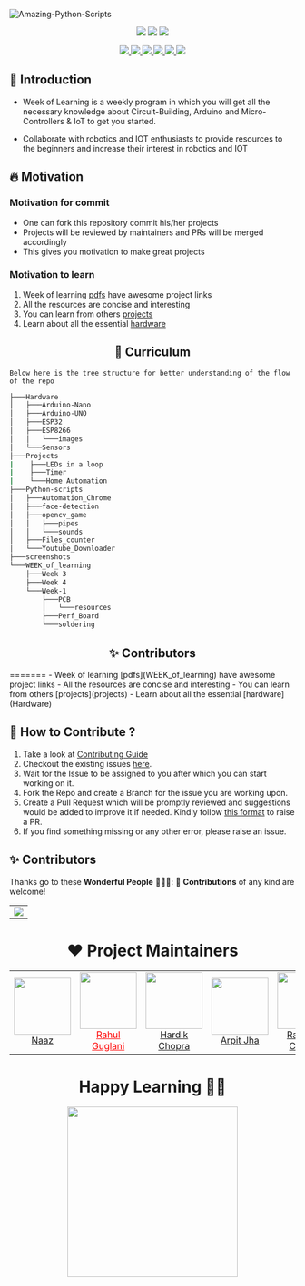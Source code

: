 ![Amazing-Python-Scripts](https://socialify.git.ci/IoT-Buzz/IoT/image?font=KoHo&forks=1&issues=1&language=1&logo=https%3A%2F%2Fi.pinimg.com%2Foriginals%2F33%2F4e%2F06%2F334e063ae9f247704b37549b4b0f47d1.png&owner=1&&pattern=Circuit%20Board&pulls=1&stargazers=1&theme=Light)

<p align = "center">
  <img src = "https://forthebadge.com/images/badges/built-by-developers.svg" />
  <img src = "https://forthebadge.com/images/badges/built-with-love.svg" />
  <img src = "https://forthebadge.com/images/badges/built-with-swag.svg" />
</p>

<p align = "center">
  <a href = "https://github.com/IoT-Buzz/IoT/issues">
    <img src = "https://img.shields.io/github/issues/IoT-Buzz/IoT.svg" />
  </a>
  <a href = "https://github.com/IoT-Buzz/IoT/issues?q=is%3Aissue+is%3Aclosed">
    <img src = "https://img.shields.io/github/issues-closed/IoT-Buzz/IoT.svg" />
  </a>
  <a href = "https://github.com/IoT-Buzz/IoT/pulls">
    <img src = "https://img.shields.io/github/issues-pr/IoT-Buzz/IoT.svg" />
  </a>
  <a href = "https://github.com/IoT-Buzz/IoT/pulls?q=is%3Apr+is%3Aclosed">
    <img src = "https://img.shields.io/github/issues-pr-closed/IoT-Buzz/IoT.svg" />
  </a>
  <a href = "">
    <img src = "https://img.shields.io/github/repo-size/IoT-Buzz/IoT?color=yellow" />
  </a>
  <a href = "">
    <img src = "https://img.shields.io/tokei/lines/github/IoT-Buzz/IoT?color=red&label=Lines%20of%20Code" />
  </a>
</p>

## 📑 Introduction 
- Week of Learning is a weekly program in which you will get all the necessary knowledge
about Circuit-Building, Arduino and Micro-Controllers & IoT to get you started. 

- Collaborate with robotics and IOT enthusiasts to provide resources to the beginners and increase their interest in robotics and IOT

## 🔥 Motivation

### Motivation for commit
- One can fork this repository commit his/her projects
- Projects will be reviewed by maintainers and PRs will be merged accordingly
- This gives you motivation to make great projects

### Motivation to learn
1. Week of learning [pdfs](WEEK_of_learning) have awesome project links
2. All the resources are concise and interesting
3. You can learn from others [projects](projects)
4. Learn about all the essential [hardware](Hardware)


<h2 align=center> 📝 Curriculum </h2>  

```
Below here is the tree structure for better understanding of the flow of the repo
```

```bash
├───Hardware
│   ├───Arduino-Nano
│   ├───Arduino-UNO
│   ├───ESP32
│   ├───ESP8266
│   │   └───images
│   └───Sensors
├───Projects
|    ├───LEDs in a loop
|    ├───Timer
|    └───Home Automation
├───Python-scripts
│   ├───Automation_Chrome
│   ├───face-detection
│   ├───opencv_game
│   │   ├───pipes
│   │   └───sounds
│   ├───Files_counter
│   └───Youtube_Downloader
├───screenshots
└───WEEK_of_learning
    ├───Week 3
    ├───Week 4
    └───Week-1
        ├───PCB
        │   └───resources
        ├───Perf_Board
        └───soldering
```

<h2 align=center> ✨ Contributors </h2>
=======
- Week of learning [pdfs](WEEK_of_learning) have awesome project links
- All the resources are concise and interesting
- You can learn from others [projects](projects)
- Learn about all the essential [hardware](Hardware)

## 🤖 How to Contribute ?

1. Take a look at [Contributing Guide](CONTRIBUTING.md)
2. Checkout the existing issues [here](https://github.com/IoT-Buzz/IoT/issues). 
3. Wait for the Issue to be assigned to you after which you can start working on it. 
4. Fork the Repo and create a Branch for the issue you are working upon.
5. Create a Pull Request which will be promptly reviewed and suggestions would be added to improve it if needed. Kindly follow [this format](assets/pr_template.md) to raise a PR.
6. If you find something missing or any other error, please raise an issue.

## ✨ Contributors

Thanks go to these **Wonderful People** 👨🏻‍💻:      🚀 **Contributions** of any kind are welcome! 

<table>
	<tr>
		<td>
			<a href="https://github.com/IoT-Buzz/IoT/graphs/contributors">
  <img src="https://contrib.rocks/image?repo=IoT-Buzz/IoT" />
</a>
		</td>
	</tr>
</table>

<p align = "center"><h1  align = "center"> ❤️ Project Maintainers </h1> </p>
<table align = "center">
<tr>
<td align="center"><a href="https://github.com/naazkakria"><img src="https://avatars.githubusercontent.com/u/65398335?v=4" width=100px height=100px /></a></br> 
	<a href = "https://www.linkedin.com/in/naaz-kakria-b63a30193/" ">Naaz</a>
</td>

<td align="center" ><a href="https://github.com/rahulguglani"><img src="https://avatars.githubusercontent.com/u/60490438?v=4" width=100px height=100px /></a></br> 	<a href = "https://www.linkedin.com/in/rahul-guglani-7b4a86145/" style="color:red;">Rahul Guglani</a>
</td>

<td align="center"><a href="https://media-exp1.licdn.com/dms/image/C4E03AQEGDfGMmc8mcA/profile-displayphoto-shrink_200_200/0/1626307820445?e=1637798400&v=beta&t=mFjEd8ebXVCanv74eaZJT8tFVg3BACtoxHgUcLaZrWw"><img src="https://media-exp1.licdn.com/dms/image/C4E03AQEGDfGMmc8mcA/profile-displayphoto-shrink_200_200/0/1626307820445?e=1637798400&v=beta&t=mFjEd8ebXVCanv74eaZJT8tFVg3BACtoxHgUcLaZrWw" width=100px height=100px /></a></br> 
<a href = "https://www.linkedin.com/in/hardik-chopra-62b6771a8/">Hardik Chopra</a>
</td>

<td align="center"><a href="https://github.com/Arpit-Jha"><img src="https://avatars.githubusercontent.com/u/77734479?v=4" width=100px height=100px /></a></br> 
		<a href = "https://www.linkedin.com/in/arpitjha/">Arpit Jha</a>
</td>

<td align="center"><a href="https://github.com/ravinder-chadha"><img src="https://media-exp1.licdn.com/dms/image/C4D03AQHKfjUDh1vpFQ/profile-displayphoto-shrink_200_200/0/1621690181721?e=1637798400&v=beta&t=VvNCwcYWusJ-LzOirZ7aHfbhXrdHskgJdW_aj-lB_pY" width=100px height=100px /></a></br> 
	<a href = "https://www.linkedin.com/in/ravinder-chadha/">Ravinder Chadha</a>
</td>
</tr>
</table>


<h1 align=center>Happy Learning 👨‍💻 </h1>

<p align="center">
	<img src="assets/robo.gif?raw=true" width="300px"/>
</p>
